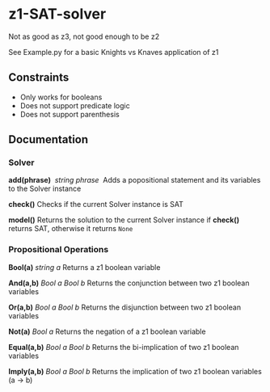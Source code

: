 # z1-SAT-solver
Not as good as z3, not good enough to be z2

See Example.py for a basic Knights vs Knaves application of z1

## Constraints
* Only works for booleans
* Does not support predicate logic
* Does not support parenthesis

## Documentation
### Solver
**add(phrase)**&nbsp;
*string phrase*&nbsp;
Adds a popositional statement and its variables to the Solver instance

**check()**
Checks if the current Solver instance is SAT

**model()**
Returns the solution to the current Solver instance if **check()** returns SAT, otherwise it returns `None`

### Propositional Operations

**Bool(a)**
*string a*
Returns a z1 boolean variable

**And(a,b)**
*Bool a*
*Bool b*
Returns the conjunction between two z1 boolean variables

**Or(a,b)**
*Bool a*
*Bool b*
Returns the disjunction between two z1 boolean variables

**Not(a)**
*Bool a*
Returns the negation of a z1 boolean variable

**Equal(a,b)**
*Bool a*
*Bool b*
Returns the bi-implication of two z1 boolean variables

**Imply(a,b)**
*Bool a*
*Bool b*
Returns the implication of two z1 boolean variables (a -> b)

